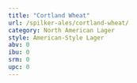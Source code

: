 ```yaml
---
title: "Cortland Wheat"
url: /spilker-ales/cortland-wheat/
category: North American Lager
style: American-Style Lager
abv: 0
ibu: 0
srm: 0
upc: 0
---
```


